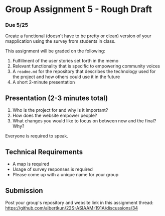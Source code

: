 # Group Assignment 5 - Rough Draft

### Due 5/25

Create a functional (doesn't have to be pretty or clean) version of your mapplication using the survey from students in class.

This assignment will be graded on the following:

1. Fulfillment of the user stories set forth in the memo
2. Relevant functionality that is specific to empowering community voices
3. A `readme.md` for the repository that describes the technology used for the project and how others could use it in the future
4. A short 2-minute presentation

## Presentation (2-3 minutes total)

   1. Who is the project for and why is it important?
   2. How does the website empower people?
   3. What changes you would like to focus on between now and the final? Why?
   
   Everyone is required to speak.

## Technical Requirements

   - A map is required
   - Usage of survey responses is required
   - Please come up with a unique name for your group

## Submission
Post your group's repository and website link in this assignment thread:
https://github.com/albertkun/22S-ASIAAM-191A/discussions/34